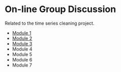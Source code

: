 # On-line Group Discussion 

Related to the time series cleaning project. 

* [Module 1](module_01.md)
* [Module 2](module_02.md)
* [Module 3](module_03.md)
* Module 4
* Module 5
* Module 6
* Module 7





